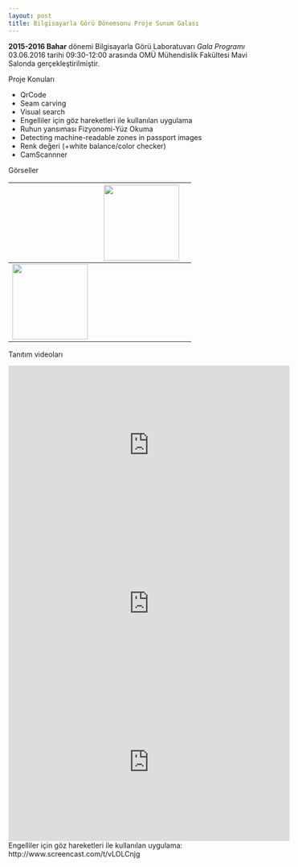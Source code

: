 ```yaml
---
layout: post
title: Bilgisayarla Görü Dönemsonu Proje Sunum Galası
---
```

**2015-2016 Bahar** dönemi Bilgisayarla Görü Laboratuvarı *Gala Programı* 03.06.2016 tarihi 09:30-12:00 arasında 
OMÜ Mühendislik Fakültesi Mavi Salonda gerçekleştirilmiştir.

Proje Konuları

- QrCode
- Seam carving
- Visual search
- Engelliler için göz hareketleri ile kullanılan uygulama
- Ruhun yansıması Fizyonomi-Yüz Okuma
- Detecting machine-readable zones in passport images
- Renk değeri (+white balance/color checker)
- CamScannner

Görseller

|   |   | <img src="http://i.imgur.com/0s9SBzi.png" width="150">  |   |
|---|---|---|---|
| <img src="http://i.imgur.com/Y18g64Z.png" width="150">  |   |   |   |

Tanıtım videoları

<iframe width="560" height="315" src="https://www.youtube.com/embed/YG0TaC9NKVo" frameborder="0" allowfullscreen></iframe>
<iframe width="560" height="315" src="https://www.youtube.com/embed/lSisd0RwchY" frameborder="0" allowfullscreen></iframe>
<iframe width="560" height="315" src="https://www.youtube.com/embed/ly0j6rnGcD8" frameborder="0" allowfullscreen></iframe>
Engelliler için göz hareketleri ile kullanılan uygulama: http://www.screencast.com/t/vLOLCnjg
